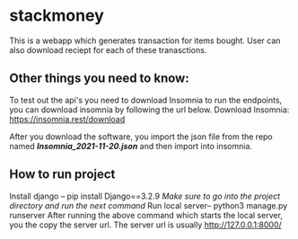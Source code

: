 # stackmoney
This is a webapp which generates transaction for items bought. User can also download reciept for each of these tranasctions.

## Other things you need to know:
To test out the api's you need to download Insomnia to run the endpoints, you can download insomnia by following the url below.
Download Insomnia: https://insomnia.rest/download

After you download the software, you import the json file from the repo named **_Insomnia_2021-11-20.json_** and then import into insomnia.

## How to run project
Install django – pip install Django==3.2.9
_Make sure to go into the project directory and run the next command_
Run local server– python3 manage.py runserver
After running the above command which starts the local server, you the copy the server url.
The server url is usually http://127.0.0.1:8000/


